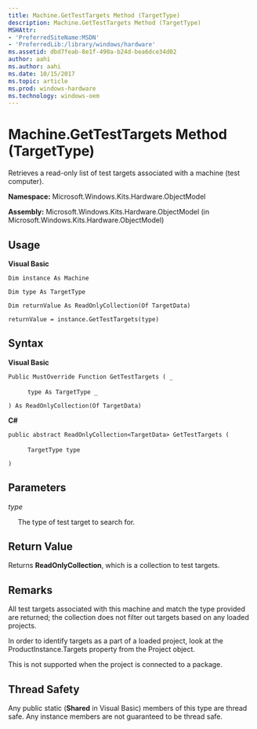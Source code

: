 ```yaml
---
title: Machine.GetTestTargets Method (TargetType)
description: Machine.GetTestTargets Method (TargetType)
MSHAttr:
- 'PreferredSiteName:MSDN'
- 'PreferredLib:/library/windows/hardware'
ms.assetid: dbd7feab-8e1f-490a-b24d-bea6dce34d02
author: aahi
ms.author: aahi
ms.date: 10/15/2017
ms.topic: article
ms.prod: windows-hardware
ms.technology: windows-oem
---
```


# Machine.GetTestTargets Method (TargetType)


Retrieves a read-only list of test targets associated with a machine (test computer).

**Namespace:** Microsoft.Windows.Kits.Hardware.ObjectModel

**Assembly:** Microsoft.Windows.Kits.Hardware.ObjectModel (in Microsoft.Windows.Kits.Hardware.ObjectModel)

## <span id="Usage"></span><span id="usage"></span><span id="USAGE"></span>Usage


**Visual Basic**

`Dim instance As Machine`

`Dim type As TargetType`

`Dim returnValue As ReadOnlyCollection(Of TargetData)`

`returnValue = instance.GetTestTargets(type)`

## <span id="Syntax"></span><span id="syntax"></span><span id="SYNTAX"></span>Syntax


**Visual Basic**

`Public MustOverride Function GetTestTargets ( _`

          `type As TargetType _`

`) As ReadOnlyCollection(Of TargetData)`

**C#**

`public abstract ReadOnlyCollection<TargetData> GetTestTargets (`

          `TargetType type`

`)`

## <span id="Parameters"></span><span id="parameters"></span><span id="PARAMETERS"></span>Parameters


*type*

     The type of test target to search for.

## <span id="Return_Value"></span><span id="return_value"></span><span id="RETURN_VALUE"></span>Return Value


Returns **ReadOnlyCollection**, which is a collection to test targets.

## <span id="Remarks"></span><span id="remarks"></span><span id="REMARKS"></span>Remarks


All test targets associated with this machine and match the type provided are returned; the collection does not filter out targets based on any loaded projects.

In order to identify targets as a part of a loaded project, look at the ProductInstance.Targets property from the Project object.

This is not supported when the project is connected to a package.

## <span id="Thread_Safety"></span><span id="thread_safety"></span><span id="THREAD_SAFETY"></span>Thread Safety


Any public static (**Shared** in Visual Basic) members of this type are thread safe. Any instance members are not guaranteed to be thread safe.

 

 






